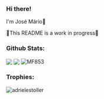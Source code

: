 ### Hi there!
I'm José Mário👋

🚧This README is a work in progress🚧
<!--
**MF853/MF853** is a ✨ _special_ ✨ repository because its `README.md` (this file) appears on your GitHub profile.

Here are some ideas to get you started:

- 🔭 I’m currently working on ...
- 🌱 I’m currently learning Python and React Native
- 👯 I’m looking to collaborate on ...
- 🤔 I’m looking for help with ...
- 💬 Ask me about ...
- 📫 How to reach me: ...
- 😄 Pronouns: ...
- ⚡ Fun fact: ...
-->
### Github Stats:

<img align="center" src="https://github-readme-stats.vercel.app/api?username=MF853&count_private=true&show_icons=true&include_all_commits=true&theme=tokyonight" />

<img align="center" src="https://github-readme-stats.vercel.app/api/top-langs/?username=MF853&theme=tokyonight" />

<img align="center" src="https://github-readme-streak-stats.herokuapp.com/?user=MF853&theme=tokyonight" alt="MF853" />

### Trophies:

<img src="https://github-profile-trophy.vercel.app/?username=MF853&theme=tokyonight" alt="adrielestoller" />
